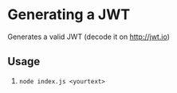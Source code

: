 # Generating a JWT

Generates a valid JWT (decode it on http://jwt.io)

## Usage

1. `node index.js <yourtext>`